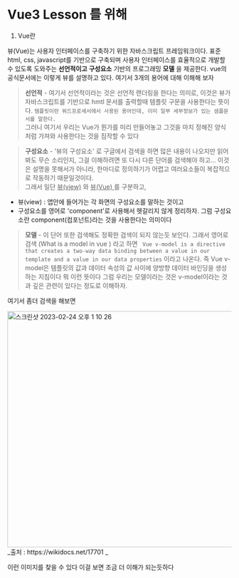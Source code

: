 # Vue3 Lesson 를 위해 

1. Vue란 

뷰(Vue)는 사용자 인터페이스를 구축하기 위한 자바스크립트 프레임워크이다. 표준 html, css, javascript를 기반으로 구축되며 사용자 인터페이스를 효율적으로 개발할 수 있도록 도와주는 __선언적이고__  __구성요소__ 기반의 프로그래밍 __모델__ 을 제공한다. vue의 공식문서에는 이렇게 뷰를 설명하고 있다. 여기서 3개의 용어에 대해 이해해 보자
> <b>선언적</b> -  여기서 선언적이라는 것은 선언적 랜더링을 한다는 의미로, 이것은 뷰가 자바스크립트를 기반으로 hmtl 문서를 출력할때 템플릿 구문을  사용한다는 뜻이다. ```템플릿이란 워드프로세서에서 사용된 용어인데, 이미 일부 세부정보가 있는 샘플문서를 말한다. ```   
그러니 여기서 우리는 Vue가 뭔가를 미리 만들어놓고 그것을 마치 정해진 양식처럼 가져와 사용한다는 것을 짐작할 수 있다   

><b>구성요소</b> - '뷰의 구성요소' 로 구글에서 검색을 하면 많은 내용이 나오지만 읽어봐도 무슨 소리인지, 그걸 이해하려면 또 다시 다른 단어를 검색해야 하고... 이것은 설명을 못해서가 아니라, 한마디로 정의하기가 어렵고 여러요소들이 복잡적으로 작동하기 때문일것이다.  
그래서 일단 <u>뷰(view)</u> 와 <u> 뷰(Vue) </u>를 구분하고,   
- 뷰(view) : 앱안에 들어가는 각 화면의 구성요소를 말하는 것이고   
- 구성요소를 영어로 'component'로 사용해서 헷갈리지 않게 정리하자. 그럼 구성요소란 component(컴포넌트)라는 것을 사용한다는 의미이다 

><b>모델</b> -  이 단어 또한 검색해도 정확한 검색이 되지 않는듯 보인다. 그래서 영어로 검색 (What is a model in vue ) 라고 하면 ``` Vue v-model is a directive that creates a two-way data binding between a value in our template and a value in our data properties``` 이라고 나온다. 즉 Vue v-model은 템플릿의 값과 데이터 속성의 값 사이에 양방향 데이터 바인딩을 생성하는 지침이다 뭐 이런 뜻이다 그럼 우리는 모델이라는 것은 v-model이라는 것과 깊은 관련이 있다는 정도로 이해하자.   

여기서 좀더 검색을 해보면  

<img width="530" alt="스크린샷 2023-02-24 오후 1 10 26" src="https://user-images.githubusercontent.com/48478079/221089832-9f117c4d-03c3-41b7-9913-400e706107d2.png">   
_출처 : https://wikidocs.net/17701 _        

이런 이미지를 찾을 수 있다 이걸 보면 조금 더 이해가 되는듯하다   
